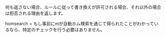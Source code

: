 何も返さない場合、ルールに従って書き換えが許可される場合、それ以外の場合は拒否される理由を返します。

homsearch = もし事前にmが自動ホム検索を通じて得られたことがわかっているなら、特定のチェックを行う必要はありません。
